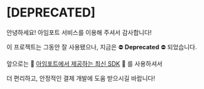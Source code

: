 # [DEPRECATED]

안녕하세요! 아임포트 서비스를 이용해 주셔서 감사합니다!

이 프로젝트는 그동안 잘 사용됐으나, 지금은 ⛔ **Deprecated** ⛔  되었습니다.

앞으로는 🌱 [아임포트에서 제공하는 최신 SDK][123] 🌱 를 사용하셔서 

더 편리하고, 안정적인 결제 개발에 도움 받으시길 바랍니다!

[123]: https://github.com/iamport/iamport-android



